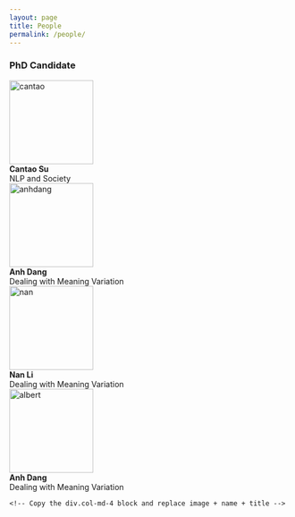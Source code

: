 ```yaml
---
layout: page
title: People
permalink: /people/
---
```



<!-- <img src="{{ 'assets/images/anhdang.jpg' | relative_url }}" class="img-thumbnail" alt="anh2"> -->

 <div class="container">
  <h3>PhD Candidate</h3>
  <div class="row text-center">
  <!-- Person 1 -->
  <div class="col-md-6 mb-4">
    <img src="{{ 'assets/images/cantao.jpg' | relative_url }}" class="img-thumbnail rounded"
         style="width: 150px; height: 150px; object-fit: cover;" alt="cantao">
    <div class="mt-2 p-2 rounded bg-light">
      <strong>Cantao Su</strong><br>
      NLP and Society
    </div>
  </div>

  <!-- Person 2 -->
  <div class="col-md-6 mb-4">
    <img src="{{ 'assets/images/anhdang.jpg' | relative_url }}" class="img-thumbnail rounded"
         style="width: 150px; height: 150px; object-fit: cover;" alt="anhdang">
    <div class="mt-2 p-2 rounded bg-light">
      <strong>Anh Dang</strong><br>
      Dealing with Meaning Variation
  <div class="row text-center">
  <!-- Person 1 -->
  <div class="col-md-6 mb-4">
    <img src="{{ 'assets/images/nanli.jpg' | relative_url }}" class="img-thumbnail rounded"
         style="width: 150px; height: 150px; object-fit: cover;" alt="nan">
    <div class="mt-2 p-2 rounded bg-light">
      <strong>Nan Li</strong><br>
      Dealing with Meaning Variation
    </div>
  </div>

  <!-- Person 2 -->
  <div class="col-md-6 mb-4">
    <img src="{{ 'assets/images/albert.jpg' | relative_url }}" class="img-thumbnail rounded"
         style="width: 150px; height: 150px; object-fit: cover;" alt="albert">
    <div class="mt-2 p-2 rounded bg-light">
      <strong>Anh Dang</strong><br>
      Dealing with Meaning Variation
    </div>
  </div>
</div>


 <!--
  <div class="row text-center">
    <div class="col-md-4 mb-4">
      <img src="{{ 'assets/images/anhdang.jpg' | relative_url }}" class="img-thumbnail rounded" style="width: 150px; height: 150px; object-fit: cover;" alt="AnhDang">
      <div class="mt-2 p-2 rounded bg-light">
        <strong>Anh Dang</strong><br>
        Dealing with Meaning Variation
      </div>
    </div>
    <div class="col-md-4 mb-4">
      <img src="{{ 'assets/images/cantao.jpg' | relative_url }}" class="img-thumbnail rounded" style="width: 150px; height: 150px; object-fit: cover;" alt="cantao">
      <div class="mt-2 p-2 rounded bg-light">
        <strong>Cantao Su</strong><br>
        NLP and Society
      </div>
    </div>

    
    <!-- Repeat for more people -->
    <!-- Copy the div.col-md-4 block and replace image + name + title -->
  <!-- </div>
</div>
